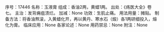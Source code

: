 序号：17446
名称：玉液膏
组成：香油2两，黄蜡1两。
出处：《疡医大全》卷七。
主治：发背痈疽溃烂。
加减：None
功效：生肌止痛。
用法用量：摊贴。
制备方法：将香油熬滚，入黄蜡化开，再以黄丹、寒水石（煅）各1两研细投入，熔化为膏。
临床应用：None
各家论述：None
用药禁忌：None
附注：None
